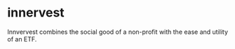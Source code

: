 # innervest

Innvervest combines the social good of a non-profit with the ease and utility of an ETF.

